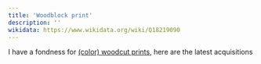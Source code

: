 ```yaml
---
title: 'Woodblock print'
description: ''
wikidata: https://www.wikidata.org/wiki/Q18219090
---
```


I have a fondness for [(color) woodcut prints](https://en.wikipedia.org/wiki/Woodcut), here are the latest acquisitions
